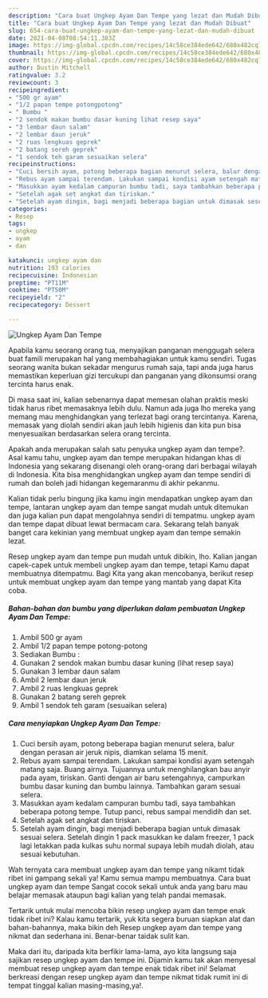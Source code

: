 ```yaml
---
description: "Cara buat Ungkep Ayam Dan Tempe yang lezat dan Mudah Dibuat"
title: "Cara buat Ungkep Ayam Dan Tempe yang lezat dan Mudah Dibuat"
slug: 654-cara-buat-ungkep-ayam-dan-tempe-yang-lezat-dan-mudah-dibuat
date: 2021-04-08T08:54:11.383Z
image: https://img-global.cpcdn.com/recipes/14c58ce384ede642/680x482cq70/ungkep-ayam-dan-tempe-foto-resep-utama.jpg
thumbnail: https://img-global.cpcdn.com/recipes/14c58ce384ede642/680x482cq70/ungkep-ayam-dan-tempe-foto-resep-utama.jpg
cover: https://img-global.cpcdn.com/recipes/14c58ce384ede642/680x482cq70/ungkep-ayam-dan-tempe-foto-resep-utama.jpg
author: Dustin Mitchell
ratingvalue: 3.2
reviewcount: 3
recipeingredient:
- "500 gr ayam"
- "1/2 papan tempe potongpotong"
- " Bumbu "
- "2 sendok makan bumbu dasar kuning lihat resep saya"
- "3 lembar daun salam"
- "2 lembar daun jeruk"
- "2 ruas lengkuas geprek"
- "2 batang sereh geprek"
- "1 sendok teh garam sesuaikan selera"
recipeinstructions:
- "Cuci bersih ayam, potong beberapa bagian menurut selera, balur dengan perasan air jeruk nipis, diamkan selama 15 menit."
- "Rebus ayam sampai terendam. Lakukan sampai kondisi ayam setengah matang saja. Buang airnya. Tujuannya untuk menghilangkan bau anyir pada ayam, tiriskan. Ganti dengan air baru setengahnya, campurkan bumbu dasar kuning dan bumbu lainnya. Tambahkan garam sesuai selera."
- "Masukkan ayam kedalam campuran bumbu tadi, saya tambahkan beberapa potong tempe. Tutup panci, rebus sampai mendidih dan set."
- "Setelah agak set angkat dan tiriskan."
- "Setelah ayam dingin, bagi menjadi beberapa bagian untuk dimasak sesuai selera. Setelah dingin 1 pack masukkan ke dalam freezer, 1 pack lagi letakkan pada kulkas suhu normal supaya lebih mudah diolah, atau sesuai kebutuhan."
categories:
- Resep
tags:
- ungkep
- ayam
- dan

katakunci: ungkep ayam dan 
nutrition: 193 calories
recipecuisine: Indonesian
preptime: "PT11M"
cooktime: "PT50M"
recipeyield: "2"
recipecategory: Dessert

---
```



![Ungkep Ayam Dan Tempe](https://img-global.cpcdn.com/recipes/14c58ce384ede642/680x482cq70/ungkep-ayam-dan-tempe-foto-resep-utama.jpg)

Apabila kamu seorang orang tua, menyajikan panganan menggugah selera buat famili merupakan hal yang membahagiakan untuk kamu sendiri. Tugas seorang  wanita bukan sekadar mengurus rumah saja, tapi anda juga harus memastikan keperluan gizi tercukupi dan panganan yang dikonsumsi orang tercinta harus enak.

Di masa  saat ini, kalian sebenarnya dapat memesan olahan praktis meski tidak harus ribet memasaknya lebih dulu. Namun ada juga lho mereka yang memang mau menghidangkan yang terlezat bagi orang tercintanya. Karena, memasak yang diolah sendiri akan jauh lebih higienis dan kita pun bisa menyesuaikan berdasarkan selera orang tercinta. 



Apakah anda merupakan salah satu penyuka ungkep ayam dan tempe?. Asal kamu tahu, ungkep ayam dan tempe merupakan hidangan khas di Indonesia yang sekarang disenangi oleh orang-orang dari berbagai wilayah di Indonesia. Kita bisa menghidangkan ungkep ayam dan tempe sendiri di rumah dan boleh jadi hidangan kegemaranmu di akhir pekanmu.

Kalian tidak perlu bingung jika kamu ingin mendapatkan ungkep ayam dan tempe, lantaran ungkep ayam dan tempe sangat mudah untuk ditemukan dan juga kalian pun dapat mengolahnya sendiri di tempatmu. ungkep ayam dan tempe dapat dibuat lewat bermacam cara. Sekarang telah banyak banget cara kekinian yang membuat ungkep ayam dan tempe semakin lezat.

Resep ungkep ayam dan tempe pun mudah untuk dibikin, lho. Kalian jangan capek-capek untuk membeli ungkep ayam dan tempe, tetapi Kamu dapat membuatnya ditempatmu. Bagi Kita yang akan mencobanya, berikut resep untuk membuat ungkep ayam dan tempe yang mantab yang dapat Kita coba.

<!--inarticleads1-->

##### Bahan-bahan dan bumbu yang diperlukan dalam pembuatan Ungkep Ayam Dan Tempe:

1. Ambil 500 gr ayam
1. Ambil 1/2 papan tempe potong-potong
1. Sediakan  Bumbu :
1. Gunakan 2 sendok makan bumbu dasar kuning (lihat resep saya)
1. Gunakan 3 lembar daun salam
1. Ambil 2 lembar daun jeruk
1. Ambil 2 ruas lengkuas geprek
1. Gunakan 2 batang sereh geprek
1. Ambil 1 sendok teh garam (sesuaikan selera)




<!--inarticleads2-->

##### Cara menyiapkan Ungkep Ayam Dan Tempe:

1. Cuci bersih ayam, potong beberapa bagian menurut selera, balur dengan perasan air jeruk nipis, diamkan selama 15 menit.
1. Rebus ayam sampai terendam. Lakukan sampai kondisi ayam setengah matang saja. Buang airnya. Tujuannya untuk menghilangkan bau anyir pada ayam, tiriskan. Ganti dengan air baru setengahnya, campurkan bumbu dasar kuning dan bumbu lainnya. Tambahkan garam sesuai selera.
1. Masukkan ayam kedalam campuran bumbu tadi, saya tambahkan beberapa potong tempe. Tutup panci, rebus sampai mendidih dan set.
1. Setelah agak set angkat dan tiriskan.
1. Setelah ayam dingin, bagi menjadi beberapa bagian untuk dimasak sesuai selera. Setelah dingin 1 pack masukkan ke dalam freezer, 1 pack lagi letakkan pada kulkas suhu normal supaya lebih mudah diolah, atau sesuai kebutuhan.




Wah ternyata cara membuat ungkep ayam dan tempe yang nikamt tidak ribet ini gampang sekali ya! Kamu semua mampu membuatnya. Cara buat ungkep ayam dan tempe Sangat cocok sekali untuk anda yang baru mau belajar memasak ataupun bagi kalian yang telah pandai memasak.

Tertarik untuk mulai mencoba bikin resep ungkep ayam dan tempe enak tidak ribet ini? Kalau kamu tertarik, yuk kita segera buruan siapkan alat dan bahan-bahannya, maka bikin deh Resep ungkep ayam dan tempe yang nikmat dan sederhana ini. Benar-benar taidak sulit kan. 

Maka dari itu, daripada kita berfikir lama-lama, ayo kita langsung saja sajikan resep ungkep ayam dan tempe ini. Dijamin kamu tak akan menyesal membuat resep ungkep ayam dan tempe enak tidak ribet ini! Selamat berkreasi dengan resep ungkep ayam dan tempe nikmat tidak rumit ini di tempat tinggal kalian masing-masing,ya!.

